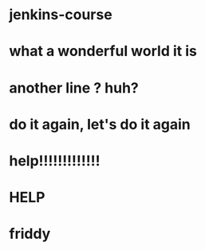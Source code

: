 # jenkins-course
# what a wonderful world it is
# another line ? huh?
# do it again, let's do it again
# help!!!!!!!!!!!!!
# HELP
# friddy
